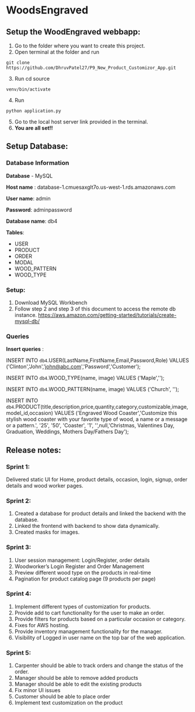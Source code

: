 # WoodsEngraved

## Setup the WoodEngraved webbapp:

1. Go to the folder where you want to create this project. 
2. Open terminal at the folder and run 
```
git clone https://github.com/DhruvPatel27/P9_New_Product_Customizor_App.git
```
3. Run cd source 
```
venv/bin/activate
```
4. Run 
```
python application.py
```
5. Go to the local host server link provided in the terminal.
6. **You are all set!!**

## Setup Database:

### Database Information

**Database** - MySQL

**Host name** : database-1.cmuesaxglt7o.us-west-1.rds.amazonaws.com

**User name**: admin

**Password**: adminpassword

**Database name**: db4


**Tables**:
* USER
* PRODUCT
* ORDER
* MODAL
* WOOD_PATTERN
* WOOD_TYPE

### Setup:

1. Download MySQL Workbench
2. Follow step 2 and step 3 of this document to access the remote db instance. https://aws.amazon.com/getting-started/tutorials/create-mysql-db/


### Queries

**Insert queries** :

INSERT INTO `db4`.USER(LastName,FirstName,Email,Password,Role)
VALUES ('Clinton','John','john@abc.com','Password','Customer');

INSERT INTO `db4`.WOOD_TYPE(name, image)
VALUES ('Maple','');

INSERT INTO `db4`.WOOD_PATTERN(name, image)
VALUES ('Church', '');

INSERT INTO `db4`.PRODUCT(title,description,price,quantity,category,customizable,image,model_id,occasion)
VALUES ('Engraved Wood Coaster','Customize this stylish wood coaster with your favorite type of wood, a name or a message or a pattern.', '25', '50', 'Coaster', '1', '',null,'Christmas, Valentines Day, Graduation, Weddings, Mothers Day/Fathers Day');


## Release notes:

### Sprint 1:

Delivered static UI for Home, product details, occasion, login, signup, order details and wood worker pages.

### Sprint 2:

1. Created a database for product details and linked the backend with the database. 
2. Linked the frontend with backend to show data dynamically.
3. Created masks for images.

### Sprint 3:

1. User session management: Login/Register, order details
2. Woodworker’s Login Register and Order Management
3. Preview different wood type on the products in real-time
4. Pagination for product catalog page (9 products per page)

### Sprint 4:

1. Implement different types of customization for products.
2. Provide add to cart functionality for the user to make an order.
3. Provide filters for products based on a particular occasion or category.
4. Fixes for AWS hosting.
5. Provide inventory management functionality for the manager.
6. Visibility of Logged in user name on the top bar of the web application.

### Sprint 5:

1. Carpenter should be able to track orders and change the status of the order.
2. Manager should be able to remove added products
3. Manager should be able to edit the existing products
4. Fix minor UI issues
5. Customer should be able to place order
6. Implement text customization on the product

